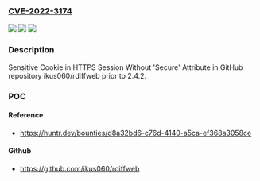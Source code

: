 ### [CVE-2022-3174](https://cve.mitre.org/cgi-bin/cvename.cgi?name=CVE-2022-3174)
![](https://img.shields.io/static/v1?label=Product&message=ikus060%2Frdiffweb&color=blue)
![](https://img.shields.io/static/v1?label=Version&message=%3C%202.4.2%20&color=brighgreen)
![](https://img.shields.io/static/v1?label=Vulnerability&message=CWE-614%20Sensitive%20Cookie%20in%20HTTPS%20Session%20Without%20'Secure'%20Attribute&color=brighgreen)

### Description

Sensitive Cookie in HTTPS Session Without 'Secure' Attribute in GitHub repository ikus060/rdiffweb prior to 2.4.2.

### POC

#### Reference
- https://huntr.dev/bounties/d8a32bd6-c76d-4140-a5ca-ef368a3058ce

#### Github
- https://github.com/ikus060/rdiffweb

